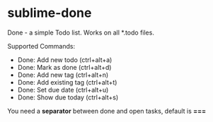 # sublime-done

Done - a simple Todo list.
Works on all *.todo files. 

Supported Commands:
- Done: Add new todo (ctrl+alt+a)
- Done: Mark as done (ctrl+alt+d)
- Done: Add new tag (ctrl+alt+n)
- Done: Add existing tag (ctrl+alt+t)
- Done: Set due date (ctrl+alt+u)
- Done: Show due today (ctrl+alt+s)

You need a **separator** between done and open tasks, default is **===**
